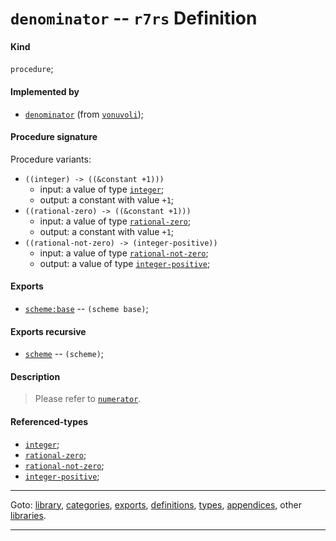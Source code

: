 

<a id='definition__r7rs__denominator'></a>

# `denominator` -- `r7rs` Definition


<a id='definition__r7rs__denominator__kind'></a>

#### Kind

`procedure`;


<a id='definition__r7rs__denominator__implemented-by'></a>

#### Implemented by

 * [`denominator`](../../vonuvoli/definitions/denominator.md#definition__vonuvoli__denominator) (from [`vonuvoli`](../../vonuvoli/_index.md#library__vonuvoli));


<a id='definition__r7rs__denominator__procedure-signature'></a>

#### Procedure signature

Procedure variants:
 * `((integer) -> ((&constant +1)))`
   * input: a value of type [`integer`](../../r7rs/types/integer.md#type__r7rs__integer);
   * output: a constant with value `+1`;
 * `((rational-zero) -> ((&constant +1)))`
   * input: a value of type [`rational-zero`](../../r7rs/types/rational-zero.md#type__r7rs__rational-zero);
   * output: a constant with value `+1`;
 * `((rational-not-zero) -> (integer-positive))`
   * input: a value of type [`rational-not-zero`](../../r7rs/types/rational-not-zero.md#type__r7rs__rational-not-zero);
   * output: a value of type [`integer-positive`](../../r7rs/types/integer-positive.md#type__r7rs__integer-positive);


<a id='definition__r7rs__denominator__exports'></a>

#### Exports

 * [`scheme:base`](../../r7rs/exports/scheme_3a_base.md#export__r7rs__scheme_3a_base) -- `(scheme base)`;


<a id='definition__r7rs__denominator__exports-recursive'></a>

#### Exports recursive

 * [`scheme`](../../r7rs/exports/scheme.md#export__r7rs__scheme) -- `(scheme)`;


<a id='definition__r7rs__denominator__description'></a>

#### Description

> Please refer to [`numerator`](../../r7rs/definitions/numerator.md#definition__r7rs__numerator).


<a id='definition__r7rs__denominator__referenced-types'></a>

#### Referenced-types

 * [`integer`](../../r7rs/types/integer.md#type__r7rs__integer);
 * [`rational-zero`](../../r7rs/types/rational-zero.md#type__r7rs__rational-zero);
 * [`rational-not-zero`](../../r7rs/types/rational-not-zero.md#type__r7rs__rational-not-zero);
 * [`integer-positive`](../../r7rs/types/integer-positive.md#type__r7rs__integer-positive);

----

Goto: [library](../../r7rs/_index.md#library__r7rs), [categories](../../r7rs/categories/_index.md#toc__r7rs__categories), [exports](../../r7rs/exports/_index.md#toc__r7rs__exports), [definitions](../../r7rs/definitions/_index.md#toc__r7rs__definitions), [types](../../r7rs/types/_index.md#toc__r7rs__types), [appendices](../../r7rs/appendices/_index.md#toc__r7rs__appendices), other [libraries](../../_libraries.md#toc__libraries).

----

